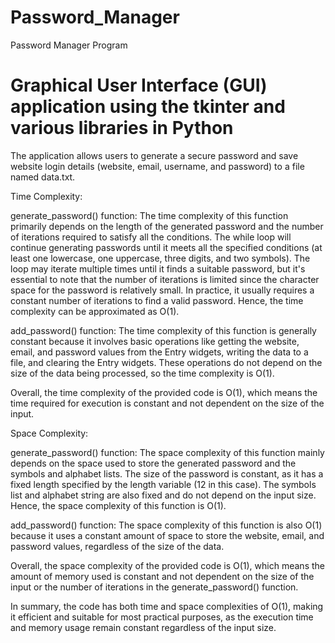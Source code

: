 # Password_Manager
Password Manager Program

# Graphical User Interface (GUI) application using the tkinter and various libraries in Python

The application allows users to generate a secure password and save website login details (website, email, username, and password) to a file named data.txt.

Time Complexity:

generate_password() function: The time complexity of this function primarily depends on the length of the generated password and the number of iterations required to satisfy all the conditions. The while loop will continue generating passwords until it meets all the specified conditions (at least one lowercase, one uppercase, three digits, and two symbols). The loop may iterate multiple times until it finds a suitable password, but it's essential to note that the number of iterations is limited since the character space for the password is relatively small. In practice, it usually requires a constant number of iterations to find a valid password. Hence, the time complexity can be approximated as O(1).

add_password() function: The time complexity of this function is generally constant because it involves basic operations like getting the website, email, and password values from the Entry widgets, writing the data to a file, and clearing the Entry widgets. These operations do not depend on the size of the data being processed, so the time complexity is O(1).

Overall, the time complexity of the provided code is O(1), which means the time required for execution is constant and not dependent on the size of the input.


Space Complexity:

generate_password() function: The space complexity of this function mainly depends on the space used to store the generated password and the symbols and alphabet lists. The size of the password is constant, as it has a fixed length specified by the length variable (12 in this case). The symbols list and alphabet string are also fixed and do not depend on the input size. Hence, the space complexity of this function is O(1).

add_password() function: The space complexity of this function is also O(1) because it uses a constant amount of space to store the website, email, and password values, regardless of the size of the data.

Overall, the space complexity of the provided code is O(1), which means the amount of memory used is constant and not dependent on the size of the input or the number of iterations in the generate_password() function.

In summary, the code has both time and space complexities of O(1), making it efficient and suitable for most practical purposes, as the execution time and memory usage remain constant regardless of the input size.
